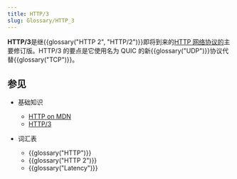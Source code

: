 ```yaml
---
title: HTTP/3
slug: Glossary/HTTP_3
---
```

**HTTP/3**是继{{glossary("HTTP 2", "HTTP/2")}}即将到来的[HTTP 网络协议的](/zh-CN/docs/Web/HTTP/Basics_of_HTTP)主要修订版。HTTP/3 的要点是它使用名为 QUIC 的新{{glossary("UDP")}}协议代替{{glossary("TCP")}}。

## 参见

- 基础知识

  - [HTTP on MDN](/zh-CN/docs/Web/HTTP)
  - [HTTP/3](https://zh.wikipedia.org/wiki/HTTP/3)

- 词汇表

  - {{glossary("HTTP")}}
  - {{glossary("HTTP 2")}}
  - {{glossary("Latency")}}
